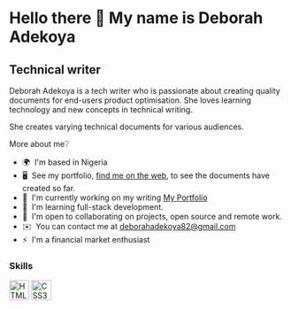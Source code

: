 Hello there 👋 My name is Deborah Adekoya
===============================
Technical writer
----------------

Deborah Adekoya is a tech writer who is passionate about creating quality documents for end-users product optimisation. She loves learning technology and new concepts in technical writing.

She creates varying technical documents for various audiences.

More about me❔
* 🌍  I'm based in Nigeria
* 🖥️  See my portfolio, [find me on the web](http://https://deborahadekoya.disha.page/), to see the documents have created so far.
* 🚀  I'm currently working on my writing [My Portfolio](http://https://deborahadekoya.disha.page/)
* 🧠  I'm learning full-stack development.
* 🤝  I'm open to collaborating on projects, open source and remote work. 
* ✉️  You can contact me at [deborahadekoya82@gmail.com](mailto:deborahadekoya82@gmail.com)
* ⚡  I'm a financial market enthusiast


### Skills
<p align="left">
  <a href="https://developer.mozilla.org/en-US/docs/Glossary/HTML5" target="_blank" rel="noreferrer">
    <img src="https://raw.githubusercontent.com/danielcranney/readme-generator/main/public/icons/skills/html5-colored.svg" width="36" height="36" alt="HTML5" /></a>
  <a href="https://www.w3.org/TR/CSS/#css" target="_blank" rel="noreferrer"><img src="https://raw.githubusercontent.com/danielcranney/readme-generator/main/public/icons/skills/css3-colored.svg" width="36" height="36" alt="CSS3" /></a>
  </p>
  








<!--
**Debilami/Debilami** is a ✨ _special_ ✨ repository because its `README.md` (this file) appears on your GitHub profile.

Here are some ideas to get you started:

- 🔭 I’m currently working on ...
- 🌱 I’m currently learning ...
- 👯 I’m looking to collaborate on ...
- 🤔 I’m looking for help with ...
- 💬 Ask me about ...
- 📫 How to reach me: ...
- 😄 Pronouns: ...
- ⚡ Fun fact: ...
-->
